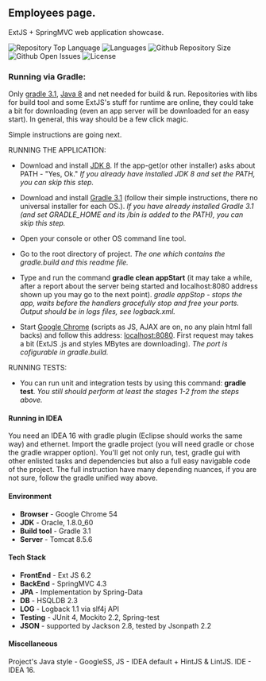 ## Employees page.
ExtJS + SpringMVC web application showcase.

![Repository Top Language](https://img.shields.io/github/languages/top/SergeyPomelov/EmployeesWeb)
![Languages](https://img.shields.io/github/languages/count/SergeyPomelov/EmployeesWeb)
![Github Repository Size](https://img.shields.io/github/repo-size/SergeyPomelov/EmployeesWeb)
![Github Open Issues](https://img.shields.io/github/issues/SergeyPomelov/EmployeesWeb)
![License](https://img.shields.io/badge/license-MIT-green)

### Running via Gradle:
Only [gradle 3.1][gradle], [Java 8][java] and net needed
for build & run. Repositories with libs for build tool and some ExtJS's stuff for runtime are online, they
could take a bit for downloading (even an app server will be downloaded for an easy start). In general, this
way should be a few click magic.

Simple instructions are going next.

RUNNING THE APPLICATION:

- Download and install
[JDK 8](http://www.oracle.com/technetwork/java/javase/downloads/jdk8-downloads-2133151.html).
If the app-get(or other installer) asks about PATH - "Yes, Ok."
 *If you already have installed JDK 8 and set the PATH, you can skip this step.*

- Download and install [Gradle 3.1](https://docs.gradle.org/current/userguide/installation.html) (follow
their simple instructions, there no universal installer for each OS.).
*If you have already installed Gradle 3.1 (and set GRADLE_HOME and its /bin is added to the PATH), you can
skip this step.*

- Open your console or other OS command line tool.

- Go to the root directory of project.
*The one which contains the gradle.build and this readme file.*

- Type and run the command **gradle clean appStart** (it may take a while, after a report about the server
being started and localhost:8080 address shown up you may go to the next point).
*gradle appStop - stops the app, waits before the handlers gracefully stop and free your ports. Output
should be in logs files, see logback.xml.*

- Start [Google Chrome][chrome] (scripts as JS, AJAX are on, no any plain html fall backs) and follow this
address: [localhost:8080][localhost]. First request may takes a bit (ExtJS .js and styles  MBytes are
downloading). *The port is cofigurable in gradle.build.*

RUNNING TESTS:

- You can run unit and integration tests by using this command: **gradle test**.
*You still should perform at least the stages 1-2 from the steps above.*

#### Running in IDEA
You need an IDEA 16 with gradle plugin (Eclipse should works the same way) and ethernet.
Import the gradle project (you will need gradle or chose the gradle wrapper option).
You'll get not only run, test, gradle gui with other enlisted tasks and dependencies but also a full easy
navigable code of the project. The full instruction have many depending nuances, if you are not sure,
follow the gradle unified way above.

#### Environment
- **Browser** - Google Chrome 54
- **JDK** - Oracle, 1.8.0_60
- **Build tool** - Gradle 3.1
- **Server** - Tomcat 8.5.6

#### Tech Stack
- **FrontEnd** - Ext JS 6.2
- **BackEnd** - SpringMVC 4.3
- **JPA** - Implementation by Spring-Data
- **DB** - HSQLDB 2.3
- **LOG** - Logback 1.1 via slf4j API
- **Testing** - JUnit 4, Mockito 2.2, Spring-test
- **JSON** - supported by Jackson 2.8, tested by Jsonpath 2.2

#### Miscellaneous
Project's Java style - GoogleSS, JS - IDEA default + HintJS & LintJS.
IDE - IDEA 16.

[gradle]: (https://docs.gradle.org/current/userguide/installation.html)
[java]: (http://www.oracle.com/technetwork/java/javase/downloads/jdk8-downloads-2133151.html)
[chrome]: (https://docs.gradle.org/current/userguide/installation.html)
[localhost]: (http://localhost:8080)
